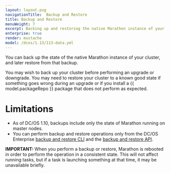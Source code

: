 ```yaml
---
layout: layout.pug
navigationTitle:  Backup and Restore
title: Backup and Restore
menuWeight: 7
excerpt: Backing up and restoring the native Marathon instance of your clusters
enterprise: true
render: mustache
model: /dcos/1.13/113-data.yml
--- 
```


You can back up the state of the native Marathon instance of your cluster, and later restore from that backup.

You may wish to back up your cluster before performing an upgrade or downgrade. You may need to restore your cluster to a known good state if something goes wrong during an upgrade or if you install a {{ model.packageRepo }} package that does not perform as expected.

# Limitations

- As of DC/OS 1.10, backups include only the state of Marathon running on master nodes.
- You can perform backup and restore operations only from the DC/OS Enterprise [backup and restore CLI](/1.13/administering-clusters/backup-and-restore/backup-restore-cli/) and the [backup and restore API](/1.13/administering-clusters/backup-and-restore/backup-restore-api/).

<p class="message--important"><strong>IMPORTANT: </strong>When you perform a backup or restore, Marathon is rebooted in order to perform the operation in a consistent state. This will not affect running tasks, but if a task is launching something at that time, it may be  unavailable briefly.</p>

